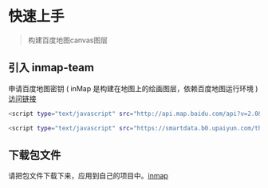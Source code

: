 # 快速上手

> 构建百度地图canvas图层


## 引入 inmap-team
申请百度地图密钥 ( inMap 是构建在地图上的绘画图层，依赖百度地图运行环境 ) [访问链接](http://lbsyun.baidu.com/apiconsole/key?application=key)
``` bash
<script type="text/javascript" src="http://api.map.baidu.com/api?v=2.0&ak=[申请的AK]"></script>

<script type="text/javascript" src="https://smartdata.b0.upaiyun.com/thinkmark/inmap_grey.min.js"></script>
```

## 下载包文件
请把包文件下载下来，应用到自己的项目中。[inmap](https://smartdata.b0.upaiyun.com/thinkmark/inmap_grey.min.js ':include :type=code text')